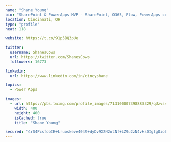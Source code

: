 ```yaml
---
name: "Shane Young"
bio: "SharePoint & PowerApps MVP - SharePoint, O365, Flow, PowerApps consulting? @PowerApps911 | Pure Snark? You found it."
location: Cincinnati, OH
type: "profile"
heat: 118

website: https://t.co/91p5BQ3pUe

twitter:
  username: ShanesCows
  url: https://twitter.com/ShanesCows
  followers: 16773

linkedin:
  url: https://www.linkedin.com/in/cincyshane

topics:
  - Power Apps

images:
  - url: https://pbs.twimg.com/profile_images/713100007398883329/qUzvsvQ3_400x400.jpg
    width: 400
    height: 400
    isCached: true
    title: "Shane Young"

secured: "4rS4PcsfobIE+Lruoskeve4049+dyDv9X2N2otNf+LZ9u2zN4vksDIglgOioLRZRDc46Crv3ZgJeL5fflieCmhUuOyuppkCkfRmyNRKd8ulQNZHBGUll/7EmQrXrRT/QRKWz83N/84lhMqLuWHsaexWW1wSh55CwZ3am7Q8bVLFsd9jtqrbMBtAcRwdZOnWGOGoKWPfoaqZ5qtWnqvNdGuVcAF4nY2KiMgrWebReoQjGa/iokPDB/TxWWkhFZ3cFs3R7cDlTG1dlpI2fAm5XBaGrkeQdNzisKSlRt6zebcUq/wptJ+N/sg0vWjAZ6uwrK/LbTPqOsxXFnSBMrTXGUAODE9mXn39xs7dibTIjoZh/aC5VDAA5ZI8DLHVUuDJEyZ395GwE5IWlzt3ezSaLfSCJoclwD41225jY0NK73vc=;/uZq9pc2PnIpH7sv8R2b9g=="
---
```


